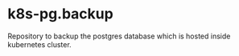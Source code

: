 # k8s-pg.backup
Repository to backup the postgres database which is hosted inside kubernetes cluster. 
